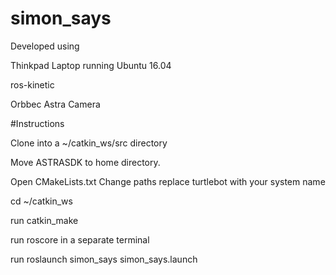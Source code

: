 # simon_says

Developed using 

Thinkpad Laptop running Ubuntu 16.04

ros-kinetic

Orbbec Astra Camera

#Instructions
               

Clone into a ~/catkin_ws/src directory

Move ASTRASDK to home directory.

Open CMakeLists.txt
  Change paths replace turtlebot with your system name


cd ~/catkin_ws

run catkin_make

run roscore in a separate terminal

run roslaunch simon_says simon_says.launch












